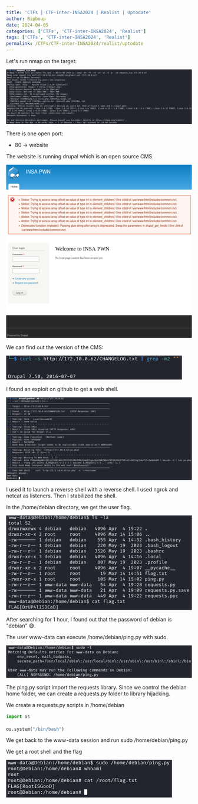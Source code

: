 ```yaml
---
title: 'CTFs | CTF-inter-INSA2024 | Realist | Uptodate'
author: Bipboup
date: 2024-04-05
categories: ['CTFs', 'CTF-inter-INSA2024', 'Realist']
tags: ['CTFs', 'CTF-inter-INSA2024', 'Realist']
permalink: /CTFs/CTF-inter-INSA2024/realist/uptodate
---
```


Let's run nmap on the target:

![nmap](/assets/img/CTFs/CTF-inter-INSA2024/realist/uptodate/nmap.png)

There is one open port:
* 80 -> website

The website is running drupal which is an open source CMS.

![index_php](/assets/img/CTFs/CTF-inter-INSA2024/realist/uptodate/index_php.png)

We can find out the version of the CMS:

![version](/assets/img/CTFs/CTF-inter-INSA2024/realist/uptodate/version.png)

I found an exploit on github to get a web shell.

![rce](/assets/img/CTFs/CTF-inter-INSA2024/realist/uptodate/rce.png)

I used it to launch a reverse shell with a reverse shell. I used ngrok and netcat as listeners. Then I stabilized the shell.

In the /home/debian directory, we get the user flag.

![rce](/assets/img/CTFs/CTF-inter-INSA2024/realist/uptodate/user_flag.png)

After searching for 1 hour, I found out that the password of debian is "debian" 😅.

The user www-data can execute /home/debian/ping.py with sudo.

![sudo_l_debian](/assets/img/CTFs/CTF-inter-INSA2024/realist/uptodate/sudo_l_debian.png)

The ping.py script import the requests library. Since we control the debian home folder, we can create a requests.py folder to library hijacking.

We create a requests.py scripts in /home/debian

```python
import os

os.system("/bin/bash")
```

We get back to the www-data session and run sudo /home/debian/ping.py

We get a root shell and the flag

![root_flag](/assets/img/CTFs/CTF-inter-INSA2024/realist/uptodate/root_flag.png)






